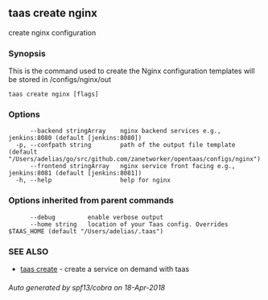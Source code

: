## taas create nginx

create nginx configuration

### Synopsis



This is the command used to create the Nginx configuration templates will be stored in /configs/nginx/out

```
taas create nginx [flags]
```

### Options

```
      --backend stringArray    nginx backend services e.g., jenkins:8080 (default [jenkins:8080])
  -p, --confpath string        path of the output file template (default "/Users/adelias/go/src/github.com/zanetworker/opentaas/configs/nginx")
      --frontend stringArray   nginx service front facing e.g., jenkins:8081 (default [jenkins:8081])
  -h, --help                   help for nginx
```

### Options inherited from parent commands

```
      --debug         enable verbose output
      --home string   location of your Taas config. Overrides $TAAS_HOME (default "/Users/adelias/.taas")
```

### SEE ALSO
* [taas create](taas_create.md)	 - create a service on demand with taas

###### Auto generated by spf13/cobra on 18-Apr-2018
